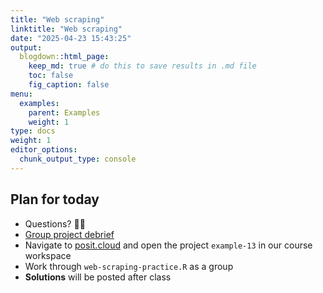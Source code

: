 ```yaml
---
title: "Web scraping"
linktitle: "Web scraping"
date: "2025-04-23 15:43:25"
output:
  blogdown::html_page:
    keep_md: true # do this to save results in .md file
    toc: false
    fig_caption: false
menu:
  examples:
    parent: Examples
    weight: 1
type: docs
weight: 1
editor_options:
  chunk_output_type: console
---
```


## Plan for today
- Questions? :raising_hand_woman:
- [Group project debrief](/slides/13-slides.html#70)
- Navigate to [posit.cloud](http://posit.cloud) and open the project `example-13` in our course workspace
- Work through `web-scraping-practice.R` as a group
- **Solutions** will be posted after class
